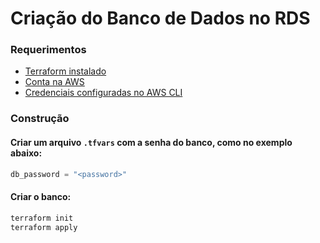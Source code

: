 # Criação do Banco de Dados no RDS

### Requerimentos
- [Terraform instalado](https://developer.hashicorp.com/terraform/tutorials/aws-get-started/install-cli)
- [Conta na AWS](https://aws.amazon.com/pt/)
- [Credenciais configuradas no AWS CLI](https://docs.aws.amazon.com/pt_br/cli/latest/userguide/cli-chap-configure.html)

### Construção
#### Criar um arquivo `.tfvars` com a senha do banco, como no exemplo abaixo:
~~~tfvars
db_password = "<password>"
~~~

#### Criar o banco:
~~~sh
terraform init
terraform apply
~~~